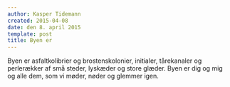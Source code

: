 ```yaml
---
author: Kasper Tidemann
created: 2015-04-08
date: den 8. april 2015
template: post
title: Byen er
---
```


Byen er asfaltkolibrier og brostenskolonier, initialer, tårekanaler og perlerækker af små steder, lyskæder og store glæder. Byen er dig og mig og alle dem, som vi møder, nøder og glemmer igen.